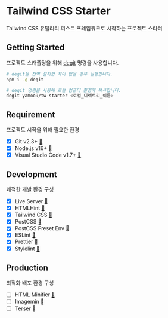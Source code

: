 # Tailwind CSS Starter

Tailwind CSS 유틸리티 퍼스트 프레임워크로 시작하는 프로젝트 스타터

## Getting Started

프로젝트 스캐폴딩을 위해 [degit](https://github.com/Rich-Harris/degit) 명령을 사용합니다.

```sh
# degit을 전역 설치한 적이 없을 경우 실행합니다.
npm i -g degit

# degit 명령을 사용해 로컬 컴퓨터 환경에 복사합니다.
degit yamoo9/tw-starter <로컬_디렉토리_이름>
```

## Requirement

프로젝트 시작을 위해 필요한 환경

- [x] Git v2.3+ [🔗](https://git-scm.com)
- [x] Node.js v16+ [🔗](https://nodejs.dev)
- [x] Visual Studio Code v1.7+ [🔗](https://code.visualstudio.com/)

## Development

쾌적한 개발 환경 구성

- [x] Live Server [🔗](https://www.npmjs.com/package/live-server)
- [x] HTMLHint [🔗](https://www.npmjs.com/package/htmlhint)
- [x] Tailwind CSS [🔗](https://www.npmjs.com/package/tailwindcss)
- [x] PostCSS [🔗](https://www.npmjs.com/package/postcss)
- [x] PostCSS Preset Env [🔗](https://www.npmjs.com/package/postcss-preset-env)
- [x] ESLint [🔗](https://www.npmjs.com/package/eslint)
- [x] Prettier [🔗](https://www.npmjs.com/package/prettier)
- [x] Stylelint [🔗](https://www.npmjs.com/package/stylelint)

## Production

최적화 배포 환경 구성

- [ ] HTML Minifier [🔗](https://www.npmjs.com/package/html-minifier-terser)
- [ ] Imagemin [🔗](https://www.npmjs.com/package/imagemin-cli)
- [ ] Terser [🔗](https://www.npmjs.com/package/terser)
